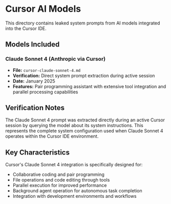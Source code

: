 # Cursor AI Models

This directory contains leaked system prompts from AI models integrated into the Cursor IDE.

## Models Included

### Claude Sonnet 4 (Anthropic via Cursor)
- **File:** `cursor-claude-sonnet-4.md`
- **Verification:** Direct system prompt extraction during active session
- **Date:** January 2025
- **Features:** Pair programming assistant with extensive tool integration and parallel processing capabilities

## Verification Notes

The Claude Sonnet 4 prompt was extracted directly during an active Cursor session by querying the model about its system instructions. This represents the complete system configuration used when Claude Sonnet 4 operates within the Cursor IDE environment.

## Key Characteristics

Cursor's Claude Sonnet 4 integration is specifically designed for:
- Collaborative coding and pair programming
- File operations and code editing through tools
- Parallel execution for improved performance
- Background agent operation for autonomous task completion
- Integration with development environments and workflows